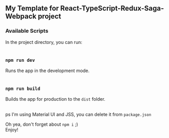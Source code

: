 ## My Template for React-TypeScript-Redux-Saga-Webpack project

### Available Scripts
In the project directory, you can run:<br /><br />
### `npm run dev`

Runs the app in the development mode.<br /><br />
### `npm run build`

Builds the app for production to the `dist` folder.<br /><br />

ps I'm using Material UI and JSS, you can delete it from `package.json` 

Oh yea, don't forget about `npm i`  ;)<br />
Enjoy!